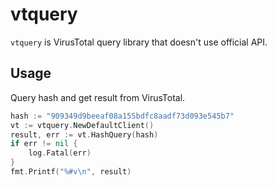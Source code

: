 vtquery
===
`vtquery` is VirusTotal query library that doesn't use official API.  


## Usage
Query hash and get result from VirusTotal.
```go
hash := "909349d9beeaf08a155bdfc8aadf73d093e545b7"
vt := vtquery.NewDefaultClient()
result, err := vt.HashQuery(hash)
if err != nil {
    log.Fatal(err)
}
fmt.Printf("%#v\n", result)
```